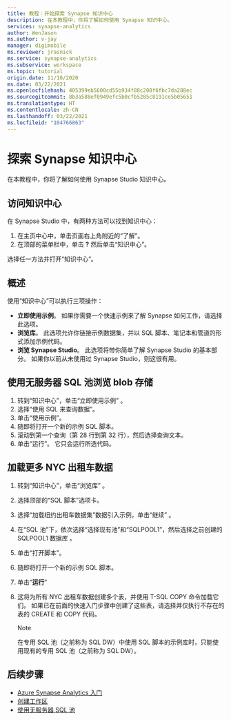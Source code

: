 ```yaml
---
title: 教程：开始探索 Synapse 知识中心
description: 在本教程中，你将了解如何使用 Synapse 知识中心。
services: synapse-analytics
author: WenJason
ms.author: v-jay
manager: digimobile
ms.reviewer: jrasnick
ms.service: synapse-analytics
ms.subservice: workspace
ms.topic: tutorial
origin.date: 11/16/2020
ms.date: 03/22/2021
ms.openlocfilehash: 405399eb5600cd55b934f88c208f6fbc7da288ec
ms.sourcegitcommit: 8b3a588ef0949efc5b0cfb5285c8191ce5b05651
ms.translationtype: HT
ms.contentlocale: zh-CN
ms.lasthandoff: 03/22/2021
ms.locfileid: "104766863"
---
```

# <a name="explore-the-synapse-knowledge-center"></a>探索 Synapse 知识中心

在本教程中，你将了解如何使用 Synapse Studio 知识中心。

## <a name="getting-to-the-knowledge-center"></a>访问知识中心

在 Synapse Studio 中，有两种方法可以找到知识中心：

  1. 在主页中心中，单击页面右上角附近的“了解”。
  2. 在顶部的菜单栏中，单击 **?** 然后单击“知识中心”。

选择任一方法并打开“知识中心”。

## <a name="overview"></a>概述

使用“知识中心”可以执行三项操作：
* **立即使用示例**。 如果你需要一个快速示例来了解 Synapse 如何工作，请选择此选项。
* **浏览库**。 此选项允许你链接示例数据集，并以 SQL 脚本、笔记本和管道的形式添加示例代码。
* **浏览 Synapse Studio**。 此选项将带你简单了解 Synapse Studio 的基本部分。 如果你以前从未使用过 Synapse Studio，则这很有用。

## <a name="exploring-blob-storage-with-serverless-sql-pool"></a>使用无服务器 SQL 池浏览 blob 存储

1. 转到“知识中心”，单击“立即使用示例” 。
1. 选择“使用 SQL 来查询数据”。
1. 单击“使用示例”。
1. 随即将打开一个新的示例 SQL 脚本。
1. 滚动到第一个查询（第 28 行到第 32 行），然后选择查询文本。
1. 单击“运行”。 它只会运行所选代码。

## <a name="loading-more-nyc-taxi-data"></a>加载更多 NYC 出租车数据
1. 转到“知识中心”，单击“浏览库” 。
1. 选择顶部的“SQL 脚本”选项卡。
1. 选择“加载纽约出租车数据集”数据引入示例，单击“继续” 。
1. 在“SQL 池”下，依次选择“选择现有池”和“SQLPOOL1”，然后选择之前创建的 SQLPOOL1 数据库   。
1. 单击“打开脚本”。
1. 随即将打开一个新的示例 SQL 脚本。
1. 单击“**运行**”
1. 这将为所有 NYC 出租车数据创建多个表，并使用 T-SQL COPY 命令加载它们。 如果已在前面的快速入门步骤中创建了这些表，请选择并仅执行不存在的表的 CREATE 和 COPY 代码。

    > [!NOTE] 
    > 在专用 SQL 池（之前称为 SQL DW）中使用 SQL 脚本的示例库时，只能使用现有的专用 SQL 池（之前称为 SQL DW）。

## <a name="next-steps"></a>后续步骤

* [Azure Synapse Analytics 入门](get-started.md)
* [创建工作区](quickstart-create-workspace.md)
* [使用无服务器 SQL 池](quickstart-sql-on-demand.md)
